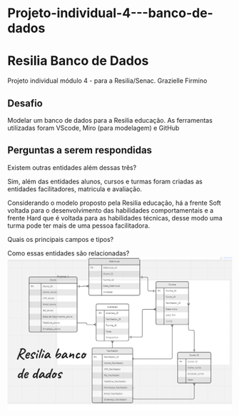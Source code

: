 # Projeto-individual-4---banco-de-dados

<h1> Resilia Banco de Dados</h1>
Projeto individual módulo 4 - para a Resilia/Senac. 
Grazielle Firmino 
<p>


<h2><strong> Desafio</strong></h2>
Modelar um banco de dados para a Resilia educação. 
As ferramentas utilizadas foram VScode, Miro (para modelagem) e GitHub


<h2><strong> Perguntas a serem respondidas</strong></h2>
Existem outras entidades além dessas três?


Sim, além das entidades alunos, cursos e turmas foram criadas as entidades facilitadores, matricula e avaliação. 

Considerando o modelo proposto pela Resilia educação, há a frente Soft voltada para o desenvolvimento das habilidades comportamentais e a frente Hard que é voltada para as habilidades técnicas, desse modo  uma turma pode ter mais de uma pessoa facilitadora.

Quais os principais campos e tipos?



Como essas entidades são relacionadas?
<img src="\IMAGEM\printpage banco de dados - Copia.png" alt="banco de dados"/>
<img>
</p>